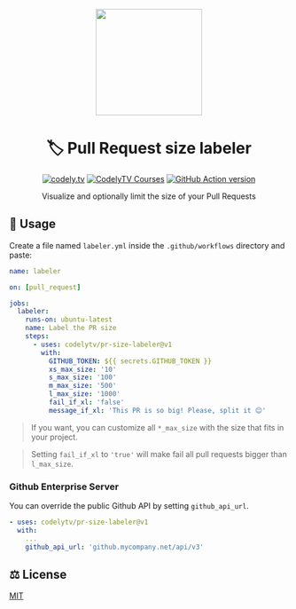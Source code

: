 <p align="center">
  <a href="http://codely.tv">
    <img src="http://codely.tv/wp-content/uploads/2016/05/cropped-logo-codelyTV.png" width="192px" height="192px"/>
  </a>
</p>

<h1 align="center">
  🏷 Pull Request size labeler
</h1>

<p align="center">
    <a href="https://github.com/CodelyTV"><img src="https://img.shields.io/badge/CodelyTV-OS-green.svg?style=flat-square" alt="codely.tv"/></a>
    <a href="http://pro.codely.tv"><img src="https://img.shields.io/badge/CodelyTV-PRO-black.svg?style=flat-square" alt="CodelyTV Courses"/></a>
    <a href="https://github.com/marketplace/actions/pull-request-size-labeler"><img src="https://img.shields.io/github/v/release/CodelyTV/pr-size-labeler?style=flat-square" alt="GitHub Action version"></a>
</p>

<p align="center">
    Visualize and optionally limit the size of your Pull Requests
</p>

## 🚀 Usage

Create a file named `labeler.yml` inside the `.github/workflows` directory and paste:

```yml
name: labeler

on: [pull_request]

jobs:
  labeler:
    runs-on: ubuntu-latest
    name: Label the PR size
    steps:
      - uses: codelytv/pr-size-labeler@v1
        with:
          GITHUB_TOKEN: ${{ secrets.GITHUB_TOKEN }}
          xs_max_size: '10'
          s_max_size: '100'
          m_max_size: '500'
          l_max_size: '1000'
          fail_if_xl: 'false'
          message_if_xl: 'This PR is so big! Please, split it 😊'
```

> If you want, you can customize all `*_max_size` with the size that fits in your project.

> Setting `fail_if_xl` to `'true'` will make fail all pull requests bigger than `l_max_size`.

### Github Enterprise Server

You can override the public Github API by setting `github_api_url`.

```yml
- uses: codelytv/pr-size-labeler@v1
  with:
    ...
    github_api_url: 'github.mycompany.net/api/v3'
```

## ⚖️ License

[MIT](LICENSE)
